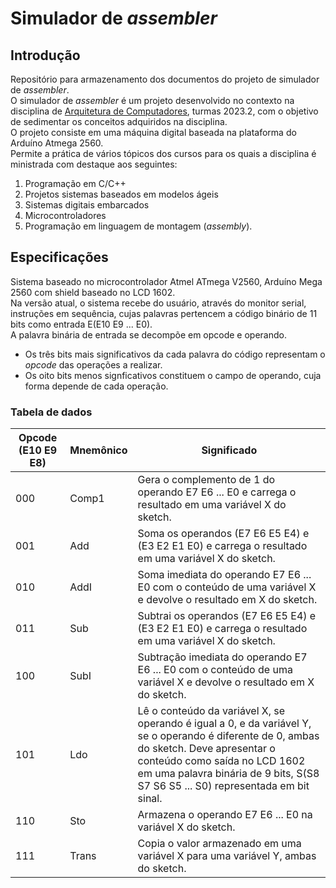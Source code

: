 # Simulador de *assembler*

## Introdução
Repositório para armazenamento dos documentos do projeto de simulador de *assembler*.  
O simulador de *assembler* é um projeto desenvolvido no contexto na disciplina de [Arquitetura de Computadores](https://github.com/claytonjasilva/claytonjasilva.github.io/blob/main/arq_aulas.md), turmas 2023.2,
com o objetivo de sedimentar os conceitos adquiridos na disciplina.  
O projeto consiste em uma máquina digital baseada na plataforma do Arduíno Atmega 2560.  
Permite a prática de vários tópicos dos cursos para os quais a disciplina é ministrada com destaque aos seguintes:  
1. Programação em C/C++
2. Projetos sistemas baseados em modelos ágeis
3. Sistemas digitais embarcados
4. Microcontroladores
5. Programação em linguagem de montagem (*assembly*).

## Especificações
Sistema baseado no microcontrolador Atmel ATmega V2560, Arduíno Mega 2560 com shield baseado no LCD 1602.  
Na versão atual, o sistema recebe do usuário, através do monitor serial, instruções em sequência, cujas palavras pertencem a código binário de 11 bits
como entrada E(E10 E9 ... E0).  
A palavra binária de entrada se decompõe em opcode e operando.  
- Os três bits mais significativos da cada palavra do código representam o *opcode* das operações a realizar.
- Os oito bits menos signficativos constituem o campo de operando, cuja forma depende de cada operação. 

### Tabela de dados
| Opcode (E10 E9 E8) | Mnemônico | Significado |
| - | - | - |
| 000	| Comp1 |	Gera o complemento de 1 do operando E7 E6 ... E0 e carrega o resultado em uma variável X do sketch. |
| 001	| Add	| Soma os operandos (E7 E6 E5 E4) e (E3 E2 E1 E0) e carrega o resultado em uma variável X do sketch. |
| 010	| AddI	| Soma imediata do operando E7 E6 ... E0 com o conteúdo de uma variável X e devolve o resultado em X do sketch. |
| 011	| Sub	| Subtrai os operandos (E7 E6 E5 E4) e (E3 E2 E1 E0) e carrega o resultado em uma variável X do sketch. |
| 100	| SubI	| Subtração imediata do operando E7 E6 ... E0 com o conteúdo de uma variável X e devolve o resultado em X do sketch. |
| 101	| Ldo	| Lê o conteúdo da variável X, se operando é igual a 0, e da variável Y, se o operando é diferente de 0, ambas do sketch. Deve apresentar o conteúdo como saída no LCD 1602 em uma palavra binária de 9 bits, S(S8 S7 S6 S5 ... S0) representada em bit sinal. |
| 110	| Sto	| Armazena o operando E7 E6 ... E0 na variável X do sketch. |
| 111 |	Trans |	Copia o valor armazenado em uma variável X para uma variável Y, ambas do sketch. |




